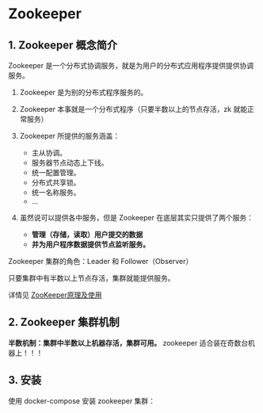 # Zookeeper

## 1. Zookeeper 概念简介

Zookeeper 是一个分布式协调服务，就是为用户的分布式应用程序提供提供协调服务。

1. Zookeeper 是为别的分布式程序服务的。
2. Zookeeper 本事就是一个分布式程序（只要半数以上的节点存活，zk 就能正常服务）
3. Zookeeper 所提供的服务涵盖：

    - 主从协调。
    - 服务器节点动态上下线。
    - 统一配置管理。
    - 分布式共享锁。
    - 统一名称服务。
    - ...

4. 虽然说可以提供各中服务，但是 Zookeeper 在底层其实只提供了两个服务：

    - **管理（存储，读取）用户提交的数据**
    - **并为用户程序数据提供节点监听服务。**

Zookeeper 集群的角色：Leader 和 Follower（Observer）

只要集群中有半数以上节点存活，集群就能提供服务。

详情见 [ZooKeeper原理及使用](http://www.wuzesheng.com/?p=2609)

## 2. Zookeeper 集群机制

**半数机制：集群中半数以上机器存活，集群可用。**
zookeeper 适合装在奇数台机器上！！！

## 3. 安装

使用 docker-compose 安装 zookeeper 集群：
